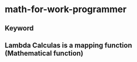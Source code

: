 # math-for-work-programmer
## Keyword
## Lambda Calculas is a mapping function (Mathematical function)
